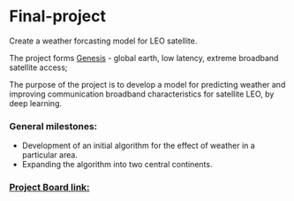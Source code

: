 # Final-project
Create a weather forcasting model for LEO satellite.

The project forms [Genesis](https://innovationisrael.org.il/content/%D7%9E%D7%A4%D7%92%D7%A9-%D7%94%D7%AA%D7%A0%D7%A2%D7%94-%D7%9C%D7%9E%D7%90%D7%92%D7%93-genesis) - global earth, low latency, extreme broadband satellite access; 


The purpose of the project is to develop a model for predicting weather and improving communication broadband characteristics for satellite LEO, by deep learning. 


### General milestones:
- Development of an initial algorithm for the effect of weather in a particular area.
- Expanding the algorithm into two central continents.


### [Project Board link:](https://github.com/MichaLasry/Final-project/projects/1)
